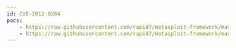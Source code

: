 ```yaml
---
id: CVE-2012-0284
pocs:
    - https://raw.githubusercontent.com/rapid7/metasploit-framework/master/modules/exploits/windows/browser/cisco_playerpt_setsource.rb
    - https://raw.githubusercontent.com/rapid7/metasploit-framework/master/modules/exploits/windows/browser/cisco_playerpt_setsource_surl.rb
---
```

